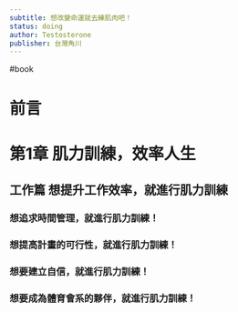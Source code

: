 ```yaml
---
subtitle: 想改變命運就去練肌肉吧！
status: doing
author: Testosterone
publisher: 台灣角川
---
```

#book 
# 前言

# 第1章 肌力訓練，效率人生

## 工作篇 想提升工作效率，就進行肌力訓練

### 想追求時間管理，就進行肌力訓練！

### 想提高計畫的可行性，就進行肌力訓練！

### 想要建立自信，就進行肌力訓練！

### 想要成為體育會系的夥伴，就進行肌力訓練！


